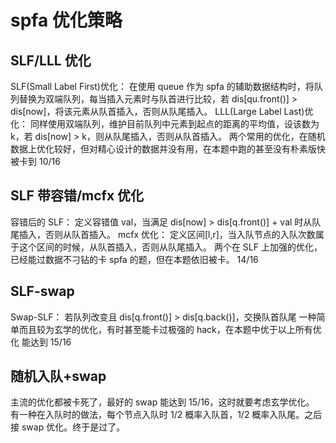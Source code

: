 # spfa 优化策略

## SLF/LLL 优化

SLF(Small Label First)优化： 在使用 queue 作为 spfa 的辅助数据结构时，将队列替换为双端队列，每当插入元素时与队首进行比较，若 dis[qu.front()] > dis[now]，将该元素从队首插入，否则从队尾插入。
LLL(Large Label Last)优化： 同样使用双端队列，维护目前队列中元素到起点的距离的平均值，设该数为 k，若 dis[now] > k，则从队尾插入，否则从队首插入。
两个常用的优化，在随机数据上优化较好，但对精心设计的数据并没有用，在本题中跑的甚至没有朴素版快
被卡到 10/16

## SLF 带容错/mcfx 优化

容错后的 SLF： 定义容错值 val，当满足 dis[now] > dis[q.front()] + val 时从队尾插入，否则从队首插入。
mcfx 优化： 定义区间[l,r]，当入队节点的入队次数属于这个区间的时候，从队首插入，否则从队尾插入。
两个在 SLF 上加强的优化，已经能过数据不刁钻的卡 spfa 的题，但在本题依旧被卡。
14/16

## SLF-swap

Swap-SLF： 若队列改变且 dis[q.front()] > dis[q.back()]，交换队首队尾
一种简单而且较为玄学的优化，有时甚至能卡过极强的 hack，在本题中优于以上所有优化
能达到 15/16

## 随机入队+swap

主流的优化都被卡死了，最好的 swap 能达到 15/16，这时就要考虑玄学优化。
有一种在入队时的做法，每个节点入队时 1/2 概率入队首，1/2 概率入队尾。之后接 swap 优化。终于是过了。

